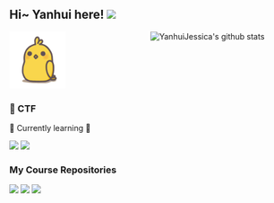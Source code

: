 ## Hi~ Yanhui here! <img src="https://github.com/souvikguria98/souvikguria98/blob/master/Hi.gif" width="30">

<!--
**YanhuiJessica/YanhuiJessica** is a ✨ _special_ ✨ repository because its `README.md` (this file) appears on your GitHub profile.

Here are some ideas to get you started:

- 🔭 I’m currently working on ...
- 🌱 I’m currently learning ...
- 👯 I’m looking to collaborate on ...
- 🤔 I’m looking for help with ...
- 💬 Ask me about ...
- 📫 How to reach me: ...
- 😄 Pronouns: ...
- ⚡ Fun fact: ...
-->

<img align="right" alt="YanhuiJessica's github stats" width="50%" src="https://github-readme-stats.vercel.app/api?username=YanhuiJessica&show_icons=true&count_private=true&theme=vue&hide=issues">
<img alt="shaking chicken" src="https://raw.githubusercontent.com/YanhuiJessica/YanhuiJessica/master/img/shake-nobg.gif" width="20%">

### 🚩 CTF

🌱 Currently learning 🌱

[<img class="col-lg-6" src="https://github-readme-stats.vercel.app/api/pin/?username=YanhuiJessica&repo=Chictf-Writeups">](https://yanhuijessica.github.io/Chictf-Writeups/)
[<img class="col-lg-6" src="https://github-readme-stats.vercel.app/api/pin/?username=YanhuiJessica&repo=MBE-Learning">](https://github.com/YanhuiJessica/MBE-Learning)

### My Course Repositories

[<img class="col-lg-6" src="https://github-readme-stats.vercel.app/api/pin/?username=CUCCS&repo=2019-NS-Public-YanhuiJessica">](https://github.com/CUCCS/2019-NS-Public-YanhuiJessica)
[<img class="col-lg-6" src="https://github-readme-stats.vercel.app/api/pin/?username=YanhuiJessica&repo=2019-SDL-Public-YanhuiJessica">](https://github.com/YanhuiJessica/2019-SDL-Public-YanhuiJessica)
[<img class="col-lg-6" src="https://github-readme-stats.vercel.app/api/pin/?username=YanhuiJessica&repo=2020-SSS-Public-YanhuiJessica">](https://github.com/YanhuiJessica/2020-SSS-Public-YanhuiJessica)
